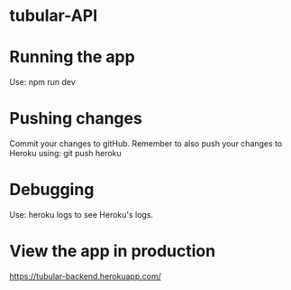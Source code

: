 # tubular-API

# Running the app

Use: npm run dev

# Pushing changes

Commit your changes to gitHub.
Remember to also push your changes to Heroku using: git push heroku

# Debugging

Use: heroku logs to see Heroku's logs.

# View the app in production

https://tubular-backend.herokuapp.com/
